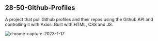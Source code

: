 ## 28-50-Github-Profiles
A project that pull Github profiles and their repos using the Github API and controlling it with Axios.
Built with HTML, CSS and JS.

![chrome-capture-2023-1-17](https://user-images.githubusercontent.com/110612670/219628965-27644fbe-f1a7-446a-96de-e3cee638eab0.gif)
#

